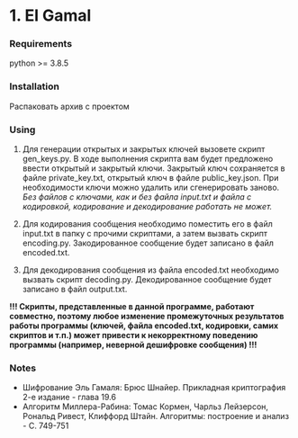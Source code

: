 # 1. El Gamal

### Requirements

python >= 3.8.5

### Installation

Распаковать архив с проектом

### Using

1. Для генерации открытых и закрытых ключей вызовете скрипт gen_keys.py.
В ходе выполнения скрипта вам будет предложено ввести открытый и закрытый ключи. Закрытый ключ сохраняется в файле private_key.txt, открытый ключ в файле 
public_key.json. При необходимости ключи можно удалить или сгенерировать заново.
*Без файлов с ключами, как и без файла input.txt и файла с кодировкой, кодирование и декодирование работать не может.*

2. Для кодирования сообщения необходимо поместить его в файл input.txt в папку с прочими скриптами, 
а затем вызвать скрипт encoding.py. Закодированное сообщение будет записано в файл encoded.txt.

3. Для декодирования сообщения из файла encoded.txt необходимо 
вызвать скрипт decoding.py. Декодированное сообщение будет записано в файл output.txt.

**!!! Скрипты, представленные в данной программе, работают совместно, поэтому любое изменение промежуточных 
результатов работы программы (ключей, файла encoded.txt, кодировки, самих скриптов и т.п.) может привести к некорректному поведению 
программы (например, неверной дешифровке сообщения) !!!**

### Notes

- Шифрование Эль Гамаля: Брюс Шнайер. Прикладная криптография 2-е издание - глава 19.6
- Алгоритм Миллера-Рабина: Томас Кормен, Чарльз Лейзерсон, Рональд Ривест, Клиффорд Штайн. Алгоритмы: построение и анализ - С. 749-751